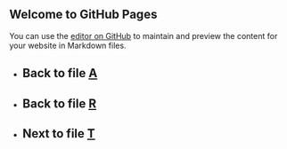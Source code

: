 
## Welcome to GitHub Pages

You can use the [editor on GitHub](https://github.com/samuelbetio/alphabet.file/edit/master/A/B/C/D/E/F/G/H/I/J/K/L/M/N/O/P/Q/R/S/README.md) to maintain and preview the content for your website in Markdown files.

- ## **Back** to file [A](../../../../../../../../../../../../../../../../../../../README.md)

- ## **Back** to file [R](../README.md)
- ## **Next** to file [T](T/)





